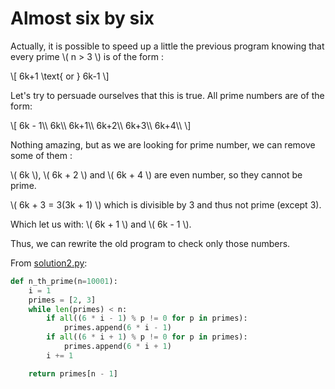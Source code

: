 # Almost six by six

Actually, it is possible to speed up a little the previous program knowing that
every prime \\( n > 3 \\) is of the form :

\\[ 6k+1 \text{ or } 6k-1 \\]

Let's try to persuade ourselves that this is true. All prime numbers are of the
form:

\\[ 6k - 1\\\\ 6k\\\\ 6k+1\\\\ 6k+2\\\\ 6k+3\\\\ 6k+4\\\\ \\]

Nothing amazing, but as we are looking for prime number, we can remove some of
them :

\\( 6k \\), \\( 6k + 2 \\) and \\( 6k + 4 \\) are even number, so they cannot be
prime.

\\( 6k + 3 = 3(3k + 1) \\) which is divisible by 3 and thus not prime
(except 3).

Which let us with: \\( 6k + 1 \\) and \\( 6k - 1 \\).

Thus, we can rewrite the old program to check only those numbers.

From [solution2.py](https://github.com/TurtleSmoke/Project-Euler/blob/main/problems/problem_0007/solution2.py):

```python
def n_th_prime(n=10001):
    i = 1
    primes = [2, 3]
    while len(primes) < n:
        if all((6 * i - 1) % p != 0 for p in primes):
            primes.append(6 * i - 1)
        if all((6 * i + 1) % p != 0 for p in primes):
            primes.append(6 * i + 1)
        i += 1

    return primes[n - 1]
```
